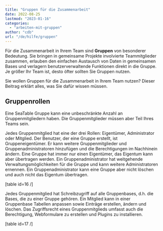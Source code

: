 ```yaml
---
title: "Gruppen für die Zusammenarbeit"
date: 2022-08-25
lastmod: "2023-01-16"
categories: 
  - "arbeiten-mit-gruppen"
author: "cdb"
url: "/de/hilfe/gruppen"
---
```


Für die Zusammenarbeit in Ihrem Team sind **Gruppen** von besonderer Bedeutung. Sie bringen in gemeinsame Projekte involvierte Teammitglieder zusammen, erlauben den einfachen Austausch von Daten in gemeinsamen Bases und verlagern benutzerverwaltende Funktionen direkt in die Gruppe. Je größer Ihr Team ist, desto öfter sollten Sie Gruppen nutzen.

Sie wollen Gruppen für die Zusammenarbeit in Ihrem Team nutzen? Dieser Beitrag erklärt alles, was Sie dafür wissen müssen.

## Gruppenrollen

Eine SeaTable Gruppe kann eine unbeschränkte Anzahl an Gruppenmitgliedern haben. Die Gruppenmitglieder müssen aber Teil Ihres Teams sein.

Jedes Gruppenmitglied hat eine der drei Rollen: Eigentümer, Administrator oder Mitglied. Der Benutzer, der eine Gruppe erstellt, ist Gruppeneigentümer. Er kann weitere Gruppenmitglieder und Gruppenadministratoren hinzufügen und die Berechtigungen im Nachhinein ändern. Eine Gruppe hat immer nur einen Eigentümer, das Eigentum kann aber übertragen werden. Ein Gruppenadministrator hat weitgehende Verwaltungsmöglichkeiten für die Gruppe und kann weitere Administratoren ernennen. Ein Gruppenadministrator kann eine Gruppe aber nicht löschen und auch nicht das Eigentum übertragen.

\[table id=16 /\]

  
  

Jedes Gruppenmitglied hat Schreibzugriff auf alle Gruppenbases, d.h. die Bases, die zu einer Gruppe gehören. Ein Mitglied kann in einer Gruppenbase Tabellen anpassen sowie Einträge erstellen, ändern und löschen. Das Zugriffsrecht eines Gruppenmitglieds umfasst auch die Berechtigung, Webformulare zu erstellen und Plugins zu installieren.

\[table id=17 /\]
